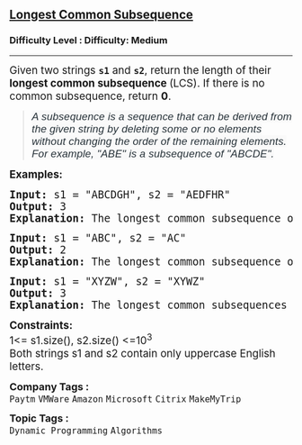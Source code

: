 <h2><a href="https://www.geeksforgeeks.org/problems/longest-common-subsequence-1587115620/1?page=1&category=Dynamic%20Programming&sortBy=submissions">Longest Common Subsequence</a></h2><h3>Difficulty Level : Difficulty: Medium</h3><hr><div class="problems_problem_content__Xm_eO"><p><span style="font-size: 14pt;">Given two strings <strong><code>s1</code></strong> and <strong><code>s2</code></strong>, return the length of their <strong>longest common subsequence </strong>(LCS). If there is no common subsequence, return <strong>0</strong>.</span></p>
<blockquote>
<p><span style="font-size: 14pt;"><em><span style="box-sizing: border-box; margin: 0px; padding: 0px; border: 0px; vertical-align: baseline; color: #273239; font-family: Nunito, sans-serif; letter-spacing: 0.162px; text-align: justify; background-color: #f9f9f9;"><span style="color: #273239; font-family: Nunito, sans-serif;"><span style="letter-spacing: 0.162px;">A subsequence is a sequence that can be derived from the given string by deleting some or no elements without changing the order of the remaining elements. </span></span><span style="color: #273239; font-family: Nunito, sans-serif;"><span style="letter-spacing: 0.162px;">For example, "ABE" is a subsequence of "ABCDE".</span></span></span></em></span></p>
</blockquote>
<p><span style="font-size: 14pt;"><strong>Examples:</strong></span></p>
<pre><span style="font-size: 14pt;"><strong>Input: </strong>s1 = "ABCDGH", s2 = "AEDFHR"
<strong>Output: </strong>3<strong>
Explanation: </strong>The longest common subsequence of "ABCDGH" and "AEDFHR" is "ADH", which has a length of 3.
</span></pre>
<pre><span style="font-size: 14pt;"><strong>Input: </strong>s1 = "ABC", s2 = "AC"
<strong>Output: </strong>2<strong>
Explanation: </strong>The longest common subsequence of "ABC" and "AC" is "AC", which has a length of 2.</span></pre>
<pre><span style="font-size: 14pt;"><strong>Input: </strong>s1 = "XYZW", s2 = "XYWZ"
<strong>Output: </strong>3<strong>
Explanation: </strong>The longest common subsequences of "XYZW" and "XYWZ" are "XYZ" and "XYW", both of length 3.</span></pre>
<p><span style="font-size: 14pt;"><strong>Constraints:</strong><br>1&lt;= s1.size(), s2.size() &lt;=10<sup>3<br></sup>Both strings s1 and s2 contain only uppercase English letters.</span></p></div><p><span style=font-size:18px><strong>Company Tags : </strong><br><code>Paytm</code>&nbsp;<code>VMWare</code>&nbsp;<code>Amazon</code>&nbsp;<code>Microsoft</code>&nbsp;<code>Citrix</code>&nbsp;<code>MakeMyTrip</code>&nbsp;<br><p><span style=font-size:18px><strong>Topic Tags : </strong><br><code>Dynamic Programming</code>&nbsp;<code>Algorithms</code>&nbsp;